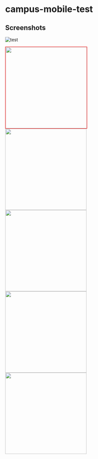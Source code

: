 # campus-mobile-test

## Screenshots
![test](https://github.com/UCSD/campus-mobile/blob/screenshots/screenshots/v5.0/ios/weather_card.png?raw=true "Weather")

<img src="https://github.com/UCSD/campus-mobile/blob/screenshots/screenshots/v5.0/ios/weather_card.png?raw=true" width="260" style="border:1px solid red" />              <img src="https://github.com/UCSD/campus-mobile/blob/screenshots/screenshots/v5.0/ios/weather_card.png?raw=true" width="260" />			<img src="https://github.com/UCSD/campus-mobile/blob/screenshots/screenshots/v5.0/ios/weather_card.png?raw=true" width="260" />			<img src="https://github.com/UCSD/campus-mobile/blob/screenshots/screenshots/v5.0/ios/weather_card.png?raw=true" width="260" />			<img src="https://github.com/UCSD/campus-mobile/blob/screenshots/screenshots/v5.0/ios/weather_card.png?raw=true" width="260" />


